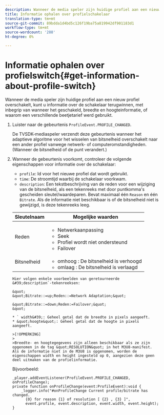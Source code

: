 ```yaml
---
description: Wanneer de media speler zijn huidige profiel aan een nieuw profiel overschakelt, kunt u informatie over de schakelaar terugwinnen, met inbegrip van wanneer het geschakeld, breedte en hoogteinformatie, of waarom een verschillende beetjetarief werd gebruikt.
title: Informatie ophalen over profielschakelaar
translation-type: tm+mt
source-git-commit: 89bdda1d4bd5c126f19ba75a819942df901183d1
workflow-type: tm+mt
source-wordcount: '288'
ht-degree: 0%

---
```



# Informatie ophalen over profielswitch{#get-information-about-profile-switch}

Wanneer de media speler zijn huidige profiel aan een nieuw profiel overschakelt, kunt u informatie over de schakelaar terugwinnen, met inbegrip van wanneer het geschakeld, breedte en hoogteinformatie, of waarom een verschillende beetjetarief werd gebruikt.

1. Luister naar de gebeurtenis `ProfileEvent.PROFILE_CHANGED`.

   De TVSDK-mediaspeler verzendt deze gebeurtenis wanneer het adaptieve algoritme voor het wisselen van bitsnelheid overschakelt naar een ander profiel vanwege netwerk- of computeromstandigheden. (Wanneer de bitsnelheid of de punt verandert.)
1. Wanneer de gebeurtenis voorkomt, controleer de volgende eigenschappen voor informatie over de schakelaar:

   * `profile`: Id voor het nieuwe profiel dat wordt gebruikt.
   * `time`: De stroomtijd waarbij de schakelaar voorkwam.
   * `description`: Een tekstbeschrijving van de reden voor een wijziging van de bitsnelheid, als een tekenreeks met door puntkomma&#39;s gescheiden sleutel/waardeparen. Bevat maximaal één `Reason` en één `Bitrate`. Als de informatie niet beschikbaar is of de bitsnelheid niet is gewijzigd, is deze tekenreeks leeg.

   <table id="table_E400FD9C57FF40CBAC14AF6847CD8301"> 
    <thead> 
      <tr> 
      <th colname="col1" class="entry"> Sleutelnaam </th> 
      <th colname="col2" class="entry"> Mogelijke waarden </th> 
      </tr> 
    </thead>
    <tbody> 
      <tr> 
      <td colname="col1"> <span class="codeph"> Reden  </span> </td> 
      <td colname="col2"> 
       <ul id="ul_37DDE3F297634ED6B47DF5D73F969369"> 
       <li id="li_E374B029E1AF40689D70A9D30E057C5B">Netwerkaanpassing </li> 
       <li id="li_753862EEF1C9474EA8E20C89F5EF5D8D">Seek </li> 
       <li id="li_EC14923F92CF4D11A47928A8D2DE6D8B">Profiel wordt niet ondersteund </li> 
       <li id="li_695AB4A89C9D4833AF6D8B6424FC912B">Failover </li> 
       </ul> </td> 
      </tr> 
      <tr> 
      <td colname="col1"> <span class="codeph"> Bitsnelheid  </span> </td> 
      <td colname="col2"> 
       <ul id="ul_1B49BD90A91147359712E1AFD8877E23"> 
       <li id="li_1C8E593C65D34742B14A8D0EAD43E0A9"> <span class="codeph"> omhoog  </span>: De bitsnelheid is verhoogd </li> 
       <li id="li_B1A00E3985A849B6855E15CF70D79BB8"> <span class="codeph"> omlaag  </span>: De bitsnelheid is verlaagd </li> 
       </ul> </td> 
      </tr> 
    </tbody>
</table>

    Hier volgen enkele voorbeelden van geretourneerde &#39;description`-tekenreeksen:
    
    &quot;
    &quot;Bitrate::=up;Reden::=Network Adaptation;&quot;
    
    &quot;Bitrate::=down;Reden:=Failover;&quot;
    &quot;
    
    * ` width&#39;: Geheel getal dat de breedte in pixels aangeeft.
    * &quot;hoogte&quot;: Geheel getal dat de hoogte in pixels aangeeft.
    
    >[!OPMERKING]
    >
    >Breedte- en hoogtegegevens zijn alleen beschikbaar als ze zijn opgenomen in de tag &quot;RESOLUTION&quot; in het M3U8-manifest. Als de informatie niet in de M3U8 is opgenomen, worden de eigenschappen width en height ingesteld op 0, aangezien deze geen deel uitmaken van de profielinformatie.

<!--<a id="example_A713D420AE2E4E3CB7B78C6BC732BE90"></a>-->

Bijvoorbeeld:

```
_player.addEventListener(ProfileEvent.PROFILE_CHANGED, onProfileChange); 
private function onProfileChange(event:ProfileEvent):void { 
    _logger.info("#onProfileChange Current profile/bitrate has changed.  
      {0} for reason {1} of resolution [ {2} , {3} ]",  
      event.profile, event.description, event.width, event.height); 
}
```
